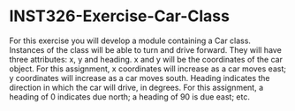 # INST326-Exercise-Car-Class
For this exercise you will develop a module containing a Car class. Instances of the class will be able to turn and drive forward. They will have three attributes: x, y and heading. x and y will be the coordinates of the car object. For this assignment, x coordinates will increase as a car moves east; y coordinates will increase as a car moves south. Heading  indicates  the  direction  in  which  the  car  will  drive,  in  degrees.  For  this  assignment,  a heading of 0 indicates due north; a heading of 90 is due east; etc.
